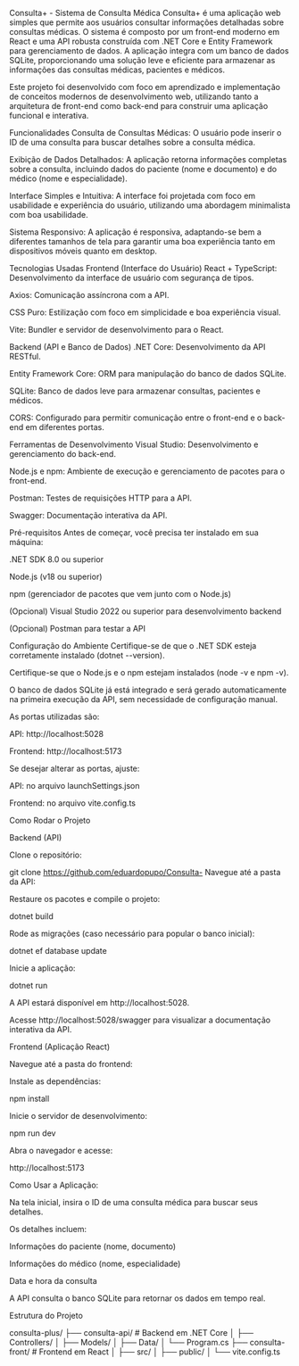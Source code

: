 Consulta+ - Sistema de Consulta Médica
Consulta+ é uma aplicação web simples que permite aos usuários consultar informações detalhadas sobre consultas médicas. O sistema é composto por um front-end moderno em React e uma API robusta construída com .NET Core e Entity Framework para gerenciamento de dados. A aplicação integra com um banco de dados SQLite, proporcionando uma solução leve e eficiente para armazenar as informações das consultas médicas, pacientes e médicos.

Este projeto foi desenvolvido com foco em aprendizado e implementação de conceitos modernos de desenvolvimento web, utilizando tanto a arquitetura de front-end como back-end para construir uma aplicação funcional e interativa.

Funcionalidades
Consulta de Consultas Médicas: O usuário pode inserir o ID de uma consulta para buscar detalhes sobre a consulta médica.

Exibição de Dados Detalhados: A aplicação retorna informações completas sobre a consulta, incluindo dados do paciente (nome e documento) e do médico (nome e especialidade).

Interface Simples e Intuitiva: A interface foi projetada com foco em usabilidade e experiência do usuário, utilizando uma abordagem minimalista com boa usabilidade.

Sistema Responsivo: A aplicação é responsiva, adaptando-se bem a diferentes tamanhos de tela para garantir uma boa experiência tanto em dispositivos móveis quanto em desktop.

Tecnologias Usadas
Frontend (Interface do Usuário)
React + TypeScript: Desenvolvimento da interface de usuário com segurança de tipos.

Axios: Comunicação assíncrona com a API.

CSS Puro: Estilização com foco em simplicidade e boa experiência visual.

Vite: Bundler e servidor de desenvolvimento para o React.

Backend (API e Banco de Dados)
.NET Core: Desenvolvimento da API RESTful.

Entity Framework Core: ORM para manipulação do banco de dados SQLite.

SQLite: Banco de dados leve para armazenar consultas, pacientes e médicos.

CORS: Configurado para permitir comunicação entre o front-end e o back-end em diferentes portas.

Ferramentas de Desenvolvimento
Visual Studio: Desenvolvimento e gerenciamento do back-end.

Node.js e npm: Ambiente de execução e gerenciamento de pacotes para o front-end.

Postman: Testes de requisições HTTP para a API.

Swagger: Documentação interativa da API.

Pré-requisitos
Antes de começar, você precisa ter instalado em sua máquina:

.NET SDK 8.0 ou superior

Node.js (v18 ou superior)

npm (gerenciador de pacotes que vem junto com o Node.js)

(Opcional) Visual Studio 2022 ou superior para desenvolvimento backend

(Opcional) Postman para testar a API

Configuração do Ambiente
Certifique-se de que o .NET SDK esteja corretamente instalado (dotnet --version).

Certifique-se que o Node.js e o npm estejam instalados (node -v e npm -v).

O banco de dados SQLite já está integrado e será gerado automaticamente na primeira execução da API, sem necessidade de configuração manual.

As portas utilizadas são:

API: http://localhost:5028

Frontend: http://localhost:5173

Se desejar alterar as portas, ajuste:

API: no arquivo launchSettings.json

Frontend: no arquivo vite.config.ts

Como Rodar o Projeto

Backend (API)

Clone o repositório:

git clone https://github.com/eduardopupo/Consulta-
Navegue até a pasta da API:

Restaure os pacotes e compile o projeto:

dotnet build

Rode as migrações (caso necessário para popular o banco inicial):

dotnet ef database update

Inicie a aplicação:

dotnet run

A API estará disponível em http://localhost:5028.

Acesse http://localhost:5028/swagger para visualizar a documentação interativa da API.

Frontend (Aplicação React)

Navegue até a pasta do frontend:

Instale as dependências:

npm install

Inicie o servidor de desenvolvimento:

npm run dev

Abra o navegador e acesse:

http://localhost:5173

Como Usar a Aplicação:

Na tela inicial, insira o ID de uma consulta médica para buscar seus detalhes.

Os detalhes incluem:

Informações do paciente (nome, documento)

Informações do médico (nome, especialidade)

Data e hora da consulta

A API consulta o banco SQLite para retornar os dados em tempo real.

Estrutura do Projeto

consulta-plus/
├── consulta-api/        # Backend em .NET Core
│   ├── Controllers/
│   ├── Models/
│   ├── Data/
│   └── Program.cs
├── consulta-front/      # Frontend em React
│   ├── src/
│   ├── public/
│   └── vite.config.ts
